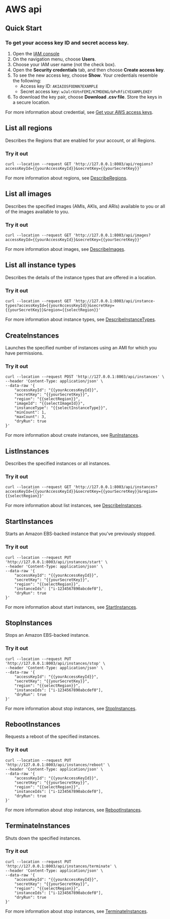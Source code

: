 # AWS api

## Quick Start

### To get your access key ID and secret access key.[ ](https://aws.github.io/aws-sdk-go-v2/docs/getting-started/#to-get-your-access-key-id-and-secret-access-key)

1. Open the [IAM console](https://console.aws.amazon.com/iam/home)
2. On the navigation menu, choose **Users**.
3. Choose your IAM user name (not the check box).
4. Open the **Security credentials** tab, and then choose **Create access key**.
5. To see the new access key, choose __Show__. Your credentials resemble the following:
    - Access key ID: `AKIAIOSFODNN7EXAMPLE`
    - Secret access key: `wJalrXUtnFEMI/K7MDENG/bPxRfiCYEXAMPLEKEY`
6. To download the key pair, choose **Download .csv file**. Store the keys in a secure location.

For more information about credential, see [Get your AWS access keys](https://aws.github.io/aws-sdk-go-v2/docs/getting-started/#get-your-aws-access-keys).

## List all regions

Describes the Regions that are enabled for your account, or all Regions.

### Try it out

```
curl --location --request GET 'http://127.0.0.1:8003/api/regions?accessKeyId={{yourAccessKeyId}}&secretKey={{yourSecretKey}}'
```

For more information about regions, see [DescribeRegions](https://docs.aws.amazon.com/AWSEC2/latest/APIReference/API_DescribeRegions.html).

## List all images

Describes the specified images (AMIs, AKIs, and ARIs) available to you or all of the images available to you.

### Try it out

```shell
curl --location --request GET 'http://127.0.0.1:8003/api/images?accessKeyId={{yourAccessKeyId}}&secretKey={{yourSecretKey}}'
```

For more information about images, see [DescribeImages](https://docs.aws.amazon.com/AWSEC2/latest/APIReference/API_DescribeImages.html).

## List all instance types

Describes the details of the instance types that are offered in a location.

### Try it out

```shell
curl --location --request GET 'http://127.0.0.1:8003/api/instance-types?accessKeyId={{yourAccessKeyId}}&secretKey={{yourSecretKey}}&region={{selectRegion}}'
```

For more information about instance types, see [DescribeInstanceTypes](https://docs.aws.amazon.com/AWSEC2/latest/APIReference/API_DescribeInstanceTypes.html).

## CreateInstances

Launches the specified number of instances using an AMI for which you have permissions.

### Try it out

```
curl --location --request POST 'http://127.0.0.1:8003/api/instances' \
--header 'Content-Type: application/json' \
--data-raw '{
    "accessKeyId": "{{yourAccessKeyId}}",
    "secretKey": "{{yourSecretKey}}",
    "region": "{{selectRegion}}",
    "imageId": "{{selectImageId}}",
    "instanceType": "{{selectInstanceType}}",
    "minCount": 1,
    "maxCount": 3,
    "dryRun": true
}'
```

For more information about create instances, see [RunInstances](https://docs.aws.amazon.com/AWSEC2/latest/APIReference/API_RunInstances.html).

## ListInstances

Describes the specified instances or all instances.

### Try it out

```shell
curl --location --request GET 'http://127.0.0.1:8003/api/instances?accessKeyId={{yourAccessKeyId}}&secretKey={{yourSecretKey}}&region={{selectRegion}}'
```

For more information about list instances, see [DescribeInstances](https://docs.aws.amazon.com/AWSEC2/latest/APIReference/API_DescribeInstances.html).

## StartInstances

Starts an Amazon EBS-backed instance that you've previously stopped.

### Try it out

```
curl --location --request PUT 'http://127.0.0.1:8003/api/instances/start' \
--header 'Content-Type: application/json' \
--data-raw '{
    "accessKeyId": "{{yourAccessKeyId}}",
    "secretKey": "{{yourSecretKey}}",
    "region": "{{selectRegion}}",
    "instanceIds": ["i-1234567890abcdef0"],
    "dryRun": true
}'
```

For more information about start instances, see [StartInstances](https://docs.aws.amazon.com/AWSEC2/latest/APIReference/API_StartInstances.html).

## StopInstances

Stops an Amazon EBS-backed instance.

### Try it out

```
curl --location --request PUT 'http://127.0.0.1:8003/api/instances/stop' \
--header 'Content-Type: application/json' \
--data-raw '{
    "accessKeyId": "{{yourAccessKeyId}}",
    "secretKey": "{{yourSecretKey}}",
    "region": "{{selectRegion}}",
    "instanceIds": ["i-1234567890abcdef0"],
    "dryRun": true
}'
```

For more information about stop instances, see [StopInstances](https://docs.aws.amazon.com/AWSEC2/latest/APIReference/API_StopInstances.html).

## RebootInstances

Requests a reboot of the specified instances.

### Try it out

```
curl --location --request PUT 'http://127.0.0.1:8003/api/instances/reboot' \
--header 'Content-Type: application/json' \
--data-raw '{
    "accessKeyId": "{{yourAccessKeyId}}",
    "secretKey": "{{yourSecretKey}}",
    "region": "{{selectRegion}}",
    "instanceIds": ["i-1234567890abcdef0"],
    "dryRun": true
}'
```

For more information about stop instances, see [RebootInstances](https://docs.aws.amazon.com/AWSEC2/latest/APIReference/API_RebootInstances.html).

## TerminateInstances

Shuts down the specified instances.

### Try it out

```
curl --location --request PUT 'http://127.0.0.1:8003/api/instances/terminate' \
--header 'Content-Type: application/json' \
--data-raw '{
    "accessKeyId": "{{yourAccessKeyId}}",
    "secretKey": "{{yourSecretKey}}",
    "region": "{{selectRegion}}",
    "instanceIds": ["i-1234567890abcdef0"],
    "dryRun": true
}'
```

For more information about stop instances, see [TerminateInstances](https://docs.aws.amazon.com/AWSEC2/latest/APIReference/API_TerminateInstances.html).